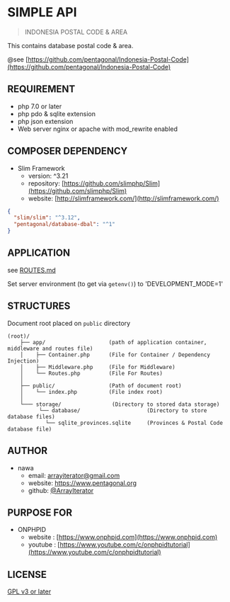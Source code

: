 # SIMPLE API

> INDONESIA POSTAL CODE & AREA

This contains database postal code & area.

@see [https://github.com/pentagonal/Indonesia-Postal-Code](https://github.com/pentagonal/Indonesia-Postal-Code)

## REQUIREMENT

- php 7.0 or later
- php pdo & sqlite extension
- php json extension
- Web server nginx or apache with mod_rewrite enabled

## COMPOSER DEPENDENCY

- Slim Framework 
    - version: ^3.21 
    - repository: [https://github.com/slimphp/Slim](https://github.com/slimphp/Slim)
    - website: [http://slimframework.com/](http://slimframework.com/)

```json
{
  "slim/slim": "^3.12",
  "pentagonal/database-dbal": "^1"
}
```

## APPLICATION

see [ROUTES.md](ROUTES.md)

Set server environment (to get via `getenv()`) to 'DEVELOPMENT_MODE=1'


## STRUCTURES

Document root placed on `public` directory

```text
(root)/
    ├── app/                    (path of application container, middleware and routes file)
    │    ├── Container.php      (File for Container / Dependency Injection)
    │    ├── Middleware.php     (File for Middleware)
    │    └── Routes.php         (File For Routes)
    │
    ├── public/                 (Path of document root)
    │    └── index.php          (File index root)
    │
    └─── storage/                (Directory to stored data storage)
          └── database/                     (Directory to store database files)       
            └── sqlite_provinces.sqlite     (Provinces & Postal Code database file)

```

## AUTHOR

- nawa
    - email: arrayiterator@gmail.com
    - website: https://www.pentagonal.org
    - github: [@ArrayIterator](https://github.com/arrayiterator/)


## PURPOSE FOR

- ONPHPID
    - website : [https://www.onphpid.com](https://www.onphpid.com)
    - youtube : [https://www.youtube.com/c/onphpidtutorial](https://www.youtube.com/c/onphpidtutorial)

## LICENSE

[GPL v3 or later](LICENSE)
